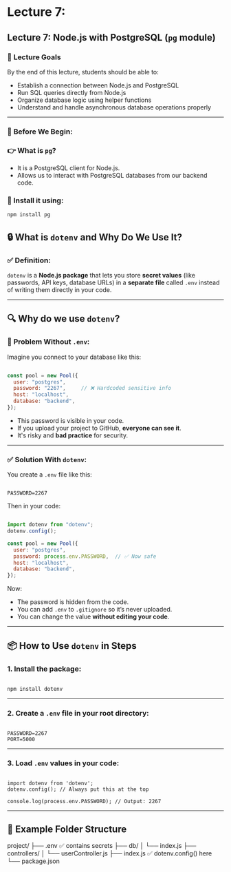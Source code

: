# Lecture 7:

## **Lecture 7: Node.js with PostgreSQL (`pg` module)**

### 🎯 **Lecture Goals**

By the end of this lecture, students should be able to:

- Establish a connection between Node.js and PostgreSQL
- Run SQL queries directly from Node.js
- Organize database logic using helper functions
- Understand and handle asynchronous database operations properly

---

### 🧠 **Before We Begin:**

### 👉 What is `pg`?

- It is a PostgreSQL client for Node.js.
- Allows us to interact with PostgreSQL databases from our backend code.

### 🔧 Install it using:

```jsx
npm install pg

```

## 🔒 What is `dotenv` and Why Do We Use It?

### ✅ **Definition:**

`dotenv` is a **Node.js package** that lets you store **secret values** (like passwords, API keys, database URLs) in a **separate file** called `.env` instead of writing them directly in your code.

---

## 🔍 Why do we use `dotenv`?

### 🚫 **Problem Without `.env`:**

Imagine you connect to your database like this:

```jsx

const pool = new Pool({
  user: "postgres",
  password: "2267",     // ❌ Hardcoded sensitive info
  host: "localhost",
  database: "backend",
});

```

- This password is visible in your code.
- If you upload your project to GitHub, **everyone can see it**.
- It's risky and **bad practice** for security.

---

### ✅ **Solution With `dotenv`:**

You create a `.env` file like this:

```

PASSWORD=2267

```

Then in your code:

```jsx

import dotenv from "dotenv";
dotenv.config();

const pool = new Pool({
  user: "postgres",
  password: process.env.PASSWORD,  // ✅ Now safe
  host: "localhost",
  database: "backend",
});

```

Now:

- The password is hidden from the code.
- You can add `.env` to `.gitignore` so it’s never uploaded.
- You can change the value **without editing your code**.

---

## 📦 How to Use `dotenv` in Steps

### 1. **Install the package:**

```bash

npm install dotenv

```

---

### 2. **Create a `.env` file in your root directory:**

```

PASSWORD=2267
PORT=5000

```

---

### 3. **Load `.env` values in your code:**

```

import dotenv from 'dotenv';
dotenv.config(); // Always put this at the top

console.log(process.env.PASSWORD); // Output: 2267

```

---

## 📁 Example Folder Structure
project/
├── .env              ✅ contains secrets
├── db/
│   └── index.js
├── controllers/
│   └── userController.js
├── index.js          ✅ dotenv.config() here
└── package.json
